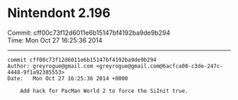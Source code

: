 # Nintendont 2.196
Commit: cff00c73f12d6011e6b15147bf4192ba9de9b294  
Time: Mon Oct 27 16:25:36 2014   

-----

```
commit cff00c73f12d6011e6b15147bf4192ba9de9b294
Author: greyrogue@gmail.com <greyrogue@gmail.com@6acfca08-c3de-247c-4448-9f1a92385553>
Date:   Mon Oct 27 16:25:36 2014 +0000

    Add hack for PacMan World 2 to force the SiInit true.
```
